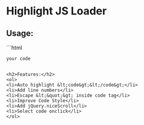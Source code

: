 # Highlight JS Loader

<h2>Usage:</h2>
```html
<link rel="stylesheet" href="http://cdn.jsdelivr.net/g/highlight.js(styles/monokai_sublime.min.css)" >
<script src="http://cdn.jsdelivr.net/g/jquery,jquery.nicescroll,highlight.js"></script>
<script src="highlightjs.loader.js"></script>

<code>your code</code>
```

<h2>Features:</h2>
<ol>
<li>Auto highlight &lt;code&gt;&lt;/code&gt;</li>
<li>Add line numbers</li>
<li>Escape &lt;&quot;&gt; inside code tag</li>
<li>Improve Code Style</li>
<li>Add jQuery.niceScroll</li>
<li>Select code onclick</li>
</ol>
